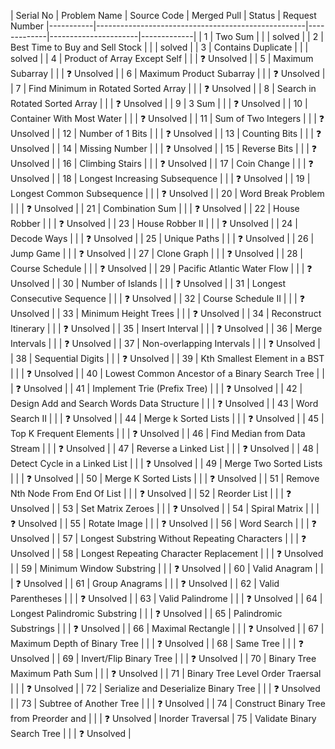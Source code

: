 | Serial No | Problem Name                                       | Source Code |  Merged Pull         | Status      |
                                                                                  Request Number
|-----------|----------------------------------------------------|-------------|----------------------|-------------|
| 1         | Two Sum                                            |             |                      | solved  |
| 2         | Best Time to Buy and Sell Stock                    |             |                      | solved  |
| 3         | Contains Duplicate                                 |             |                      | solved  |
| 4         | Product of Array Except Self                       |             |                      | ❓ Unsolved  |
| 5         | Maximum Subarray                                   |             |                      | ❓ Unsolved  |
| 6         | Maximum Product Subarray                           |             |                      | ❓ Unsolved  |
| 7         | Find Minimum in Rotated Sorted Array               |             |                      | ❓ Unsolved  |
| 8         | Search in Rotated Sorted Array                     |             |                      | ❓ Unsolved  |
| 9         | 3 Sum                                              |             |                      | ❓ Unsolved  |
| 10        | Container With Most Water                          |             |                      | ❓ Unsolved  |
| 11        | Sum of Two Integers                                |             |                      | ❓ Unsolved  |
| 12        | Number of 1 Bits                                   |             |                      | ❓ Unsolved  |
| 13        | Counting Bits                                      |             |                      | ❓ Unsolved  |
| 14        | Missing Number                                     |             |                      | ❓ Unsolved  |
| 15        | Reverse Bits                                       |             |                      | ❓ Unsolved  |
| 16        | Climbing Stairs                                    |             |                      | ❓ Unsolved  |
| 17        | Coin Change                                        |             |                      | ❓ Unsolved  |
| 18        | Longest Increasing Subsequence                     |             |                      | ❓ Unsolved  |
| 19        | Longest Common Subsequence                         |             |                      | ❓ Unsolved  |
| 20        | Word Break Problem                                 |             |                      | ❓ Unsolved  |
| 21        | Combination Sum                                    |             |                      | ❓ Unsolved  |
| 22        | House Robber                                       |             |                      | ❓ Unsolved  |
| 23        | House Robber II                                    |             |                      | ❓ Unsolved  |
| 24        | Decode Ways                                        |             |                      | ❓ Unsolved  |
| 25        | Unique Paths                                       |             |                      | ❓ Unsolved  |
| 26        | Jump Game                                          |             |                      | ❓ Unsolved  |
| 27        | Clone Graph                                        |             |                      | ❓ Unsolved  |
| 28        | Course Schedule                                    |             |                      | ❓ Unsolved  |
| 29        | Pacific Atlantic Water Flow                        |             |                      | ❓ Unsolved  |
| 30        | Number of Islands                                  |             |                      | ❓ Unsolved  |
| 31        | Longest Consecutive Sequence                       |             |                      | ❓ Unsolved  |
| 32        | Course Schedule II                                 |             |                      | ❓ Unsolved  |
| 33        | Minimum Height Trees                               |             |                      | ❓ Unsolved  |
| 34        | Reconstruct Itinerary                              |             |                      | ❓ Unsolved  |
| 35        | Insert Interval                                    |             |                      | ❓ Unsolved  |
| 36        | Merge Intervals                                    |             |                      | ❓ Unsolved  |
| 37        | Non-overlapping Intervals                          |             |                      | ❓ Unsolved  |
| 38        | Sequential Digits                                  |             |                      | ❓ Unsolved  |
| 39        | Kth Smallest Element in a BST                      |             |                      | ❓ Unsolved  |
| 40        | Lowest Common Ancestor of a Binary Search Tree     |             |                      | ❓ Unsolved  |
| 41        | Implement Trie (Prefix Tree)                       |             |                      | ❓ Unsolved  |
| 42        | Design Add and Search Words Data Structure         |             |                      | ❓ Unsolved  |
| 43        | Word Search II                                     |             |                      | ❓ Unsolved  |
| 44        | Merge k Sorted Lists                               |             |                      | ❓ Unsolved  |
| 45        | Top K Frequent Elements                            |             |                      | ❓ Unsolved  |
| 46        | Find Median from Data Stream                       |             |                      | ❓ Unsolved  |
| 47        | Reverse a Linked List                              |             |                      | ❓ Unsolved  |
| 48        | Detect Cycle in a Linked List                      |             |                      | ❓ Unsolved  |
| 49        | Merge Two Sorted Lists                             |             |                      | ❓ Unsolved  |
| 50        | Merge K Sorted Lists                               |             |                      | ❓ Unsolved  |
| 51        | Remove Nth Node From End Of List                   |             |                      | ❓ Unsolved  |
| 52        | Reorder List                                       |             |                      | ❓ Unsolved  |
| 53        | Set Matrix Zeroes                                  |             |                      | ❓ Unsolved  |
| 54        | Spiral Matrix                                      |             |                      | ❓ Unsolved  |
| 55        | Rotate Image                                       |             |                      | ❓ Unsolved  |
| 56        | Word Search                                        |             |                      | ❓ Unsolved  |
| 57        | Longest Substring Without Repeating Characters     |             |                      | ❓ Unsolved  |
| 58        | Longest Repeating Character Replacement            |             |                      | ❓ Unsolved  |
| 59        | Minimum Window Substring                           |             |                      | ❓ Unsolved  |
| 60        | Valid Anagram                                      |             |                      | ❓ Unsolved  |
| 61        | Group Anagrams                                     |             |                      | ❓ Unsolved  |
| 62        | Valid Parentheses                                  |             |                      | ❓ Unsolved  |
| 63        | Valid Palindrome                                   |             |                      | ❓ Unsolved  |
| 64        | Longest Palindromic Substring                      |             |                      | ❓ Unsolved  |
| 65        | Palindromic Substrings                             |             |                      | ❓ Unsolved  |
| 66        | Maximal Rectangle                                  |             |                      | ❓ Unsolved  |
| 67        | Maximum Depth of Binary Tree                       |             |                      | ❓ Unsolved  |
| 68        | Same Tree                                          |             |                      | ❓ Unsolved  |
| 69        | Invert/Flip Binary Tree                            |             |                      | ❓ Unsolved  |
| 70        | Binary Tree Maximum Path Sum                       |             |                      | ❓ Unsolved  |
| 71        | Binary Tree Level Order Traersal                   |             |                      | ❓ Unsolved  |
| 72        | Serialize and Deserialize Binary Tree              |             |                      | ❓ Unsolved  |
| 73        | Subtree of Another Tree                            |             |                      | ❓ Unsolved  |
| 74        | Construct Binary Tree from Preorder and            |             |                      | ❓ Unsolved  |
              Inorder Traversal 
| 75        | Validate Binary Search Tree                        |             |                      | ❓ Unsolved  |
